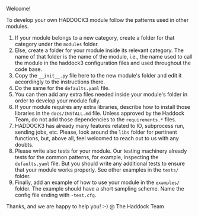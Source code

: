 Welcome!

To develop your own HADDOCK3 module follow the patterns used in other modules.

1. If your module belongs to a new category, create a folder for that category
   under the `modules` folder.
2. Else, create a folder for your module inside its relevant category.
   The name of that folder is the name of the module, i.e., the name used to call
   the module in the haddock3 configuration files and used throughout the code base.
3. Copy the `__init__.py` file here to the new module's folder and edit it accordingly
   to the instructions there.
4. Do the same for the `defaults.yaml` file.
5. You can then add any extra files needed inside your module's folder in order to
   develop your module fully.
6. If your module requires any extra libraries, describe how to install those libraries
   in the `docs/INSTALL.md` file. Unless approved by the Haddock Team, do not add
   those dependencies to the `requirements.*` files.
7. HADDOCK3 has already many features related to IO, subprocess run, sending jobs,
   etc. Please, look around the `libs` folder for pertinent functions, but, above all,
   feel welcomed to reach out to us with any doubts.
8. Please write also tests for your module. Our testing machinery already
   tests for the common patterns, for example, inspecting the `defaults.yaml` file.
   But you should write any additional tests to ensure that your module works properly.
   See other examples in the `tests/` folder.
9. Finally, add an example of how to use your module in the `examples/` folder.
   The example should have a short sampling scheme. Name the config file ending with
   `-test.cfg`.

Thanks, and we are happy to help you! :-)
@ The Haddock Team
